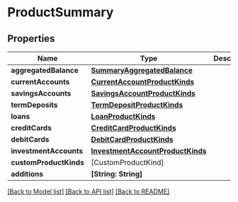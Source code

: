 # ProductSummary

## Properties
Name | Type | Description | Notes
------------ | ------------- | ------------- | -------------
**aggregatedBalance** | [**SummaryAggregatedBalance**](SummaryAggregatedBalance.md) |  | [optional] 
**currentAccounts** | [**CurrentAccountProductKinds**](CurrentAccountProductKinds.md) |  | [optional] 
**savingsAccounts** | [**SavingsAccountProductKinds**](SavingsAccountProductKinds.md) |  | [optional] 
**termDeposits** | [**TermDepositProductKinds**](TermDepositProductKinds.md) |  | [optional] 
**loans** | [**LoanProductKinds**](LoanProductKinds.md) |  | [optional] 
**creditCards** | [**CreditCardProductKinds**](CreditCardProductKinds.md) |  | [optional] 
**debitCards** | [**DebitCardProductKinds**](DebitCardProductKinds.md) |  | [optional] 
**investmentAccounts** | [**InvestmentAccountProductKinds**](InvestmentAccountProductKinds.md) |  | [optional] 
**customProductKinds** | [CustomProductKind] |  | 
**additions** | **[String: String]** |  | [optional] 

[[Back to Model list]](../README.md#documentation-for-models) [[Back to API list]](../README.md#documentation-for-api-endpoints) [[Back to README]](../README.md)

